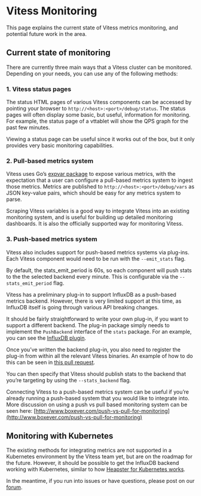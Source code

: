 # Vitess Monitoring

This page explains the current state of Vitess metrics monitoring, and potential future work in the area.

## Current state of monitoring

There are currently three main ways that a Vitess cluster can be monitored. Depending on your needs, you can use any of the following methods:

### 1. Vitess status pages

The status HTML pages of various Vitess components can be accessed by pointing your browser to `http://<host>:<port>/debug/status`. The status pages will often display some basic, but useful, information for monitoring. For example, the status page of a vttablet will show the QPS graph for the past few minutes.

Viewing a status page can be useful since it works out of the box, but it only provides very basic monitoring capabilities.

### 2. Pull-based metrics system

Vitess uses Go’s [expvar package](http://golang.org/pkg/expvar/) to expose various metrics, with the expectation that a user can configure a pull-based metrics system to ingest those metrics. Metrics are published to `http://<host>:<port>/debug/vars` as JSON key-value pairs, which should be easy for any metrics system to parse.

Scraping Vitess variables is a good way to integrate Vitess into an existing monitoring system, and is useful for building up detailed monitoring dashboards. It is also the officially supported way for monitoring Vitess.

### 3. Push-based metrics system

Vitess also includes support for push-based metrics systems via plug-ins. Each Vitess component would need to be run with the `--emit_stats` flag.

By default, the stats_emit_period is 60s, so each component will push stats to the the selected backend every minute. This is configurable via the `--stats_emit_period` flag.

Vitess has a preliminary plug-in to support InfluxDB as a push-based metrics backend. However, there is very limited support at this time, as InfluxDB itself is going through various API breaking changes. 

It should be fairly straightforward to write your own plug-in, if you want to support a different backend. The plug-in package simply needs to implement the `PushBackend` interface of the `stats` package. For an example, you can see the [InfluxDB plugin](https://github.com/vitessio/vitess/blob/master/go/stats/influxdbbackend/influxdb_backend.go).

Once you’ve written the backend plug-in, you also need to register the plug-in from within all the relevant Vitess binaries. An example of how to do this can be seen in [this pull request](https://github.com/vitessio/vitess/pull/469).

You can then specify that Vitess should publish stats to the backend that you’re targeting by using the `--stats_backend` flag.  

Connecting Vitess to a push-based metrics system can be useful if you’re already running a push-based system that you would like to integrate into. More discussion on using a push vs pull based monitoring system can be seen here: [http://www.boxever.com/push-vs-pull-for-monitoring](http://www.boxever.com/push-vs-pull-for-monitoring)

## Monitoring with Kubernetes

The existing methods for integrating metrics are not supported in a Kubernetes environment by the Vitess team yet, but are on the roadmap for the future. However, it should be possible to get the InfluxDB backend working with Kubernetes, similar to how [Heapster for Kubernetes works](https://github.com/GoogleCloudPlatform/kubernetes/tree/master/cluster/addons/cluster-monitoring). 

In the meantime, if you run into issues or have questions, please post on our [forum](https://groups.google.com/forum/#!forum/vitess).


